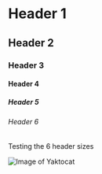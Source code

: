 # Header 1
## Header 2
### Header 3
#### Header 4
##### Header 5
###### Header 6

Testing the 6 header sizes

![Image of Yaktocat](https://octodex.github.com/images/yaktocat.png)
